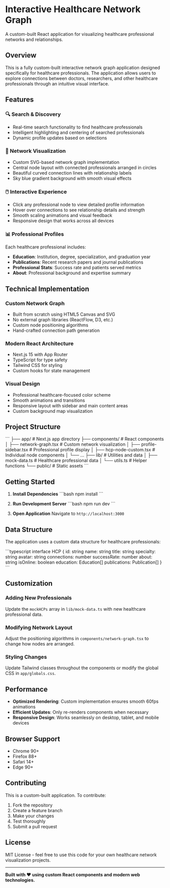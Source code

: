 # Interactive Healthcare Network Graph

A custom-built React application for visualizing healthcare professional networks and relationships.

## Overview

This is a fully custom-built interactive network graph application designed specifically for healthcare professionals. The application allows users to explore connections between doctors, researchers, and other healthcare professionals through an intuitive visual interface.

## Features

### 🔍 Search & Discovery
- Real-time search functionality to find healthcare professionals
- Intelligent highlighting and centering of searched professionals
- Dynamic profile updates based on selections

### 🧠 Network Visualization
- Custom SVG-based network graph implementation
- Central node layout with connected professionals arranged in circles
- Beautiful curved connection lines with relationship labels
- Sky blue gradient background with smooth visual effects

### 🖱️ Interactive Experience
- Click any professional node to view detailed profile information
- Hover over connections to see relationship details and strength
- Smooth scaling animations and visual feedback
- Responsive design that works across all devices

### 📊 Professional Profiles
Each healthcare professional includes:
- **Education**: Institution, degree, specialization, and graduation year
- **Publications**: Recent research papers and journal publications
- **Professional Stats**: Success rate and patients served metrics
- **About**: Professional background and expertise summary

## Technical Implementation

### Custom Network Graph
- Built from scratch using HTML5 Canvas and SVG
- No external graph libraries (ReactFlow, D3, etc.)
- Custom node positioning algorithms
- Hand-crafted connection path generation

### Modern React Architecture
- Next.js 15 with App Router
- TypeScript for type safety
- Tailwind CSS for styling
- Custom hooks for state management

### Visual Design
- Professional healthcare-focused color scheme
- Smooth animations and transitions
- Responsive layout with sidebar and main content areas
- Custom background map visualization

## Project Structure

\`\`\`
├── app/                    # Next.js app directory
├── components/            # React components
│   ├── network-graph.tsx     # Custom network visualization
│   ├── profile-sidebar.tsx   # Professional profile display
│   ├── hcp-node-custom.tsx   # Individual node components
│   └── ...
├── lib/                   # Utilities and data
│   ├── mock-data.ts          # Healthcare professional data
│   └── utils.ts              # Helper functions
└── public/               # Static assets
\`\`\`

## Getting Started

1. **Install Dependencies**
   \`\`\`bash
   npm install
   \`\`\`

2. **Run Development Server**
   \`\`\`bash
   npm run dev
   \`\`\`

3. **Open Application**
   Navigate to `http://localhost:3000`

## Data Structure

The application uses a custom data structure for healthcare professionals:

\`\`\`typescript
interface HCP {
  id: string
  name: string
  title: string
  specialty: string
  avatar: string
  connections: number
  successRate: number
  about: string
  isOnline: boolean
  education: Education[]
  publications: Publication[]
}
\`\`\`

## Customization

### Adding New Professionals
Update the `mockHCPs` array in `lib/mock-data.ts` with new healthcare professional data.

### Modifying Network Layout
Adjust the positioning algorithms in `components/network-graph.tsx` to change how nodes are arranged.

### Styling Changes
Update Tailwind classes throughout the components or modify the global CSS in `app/globals.css`.

## Performance

- **Optimized Rendering**: Custom implementation ensures smooth 60fps animations
- **Efficient Updates**: Only re-renders components when necessary
- **Responsive Design**: Works seamlessly on desktop, tablet, and mobile devices

## Browser Support

- Chrome 90+
- Firefox 88+
- Safari 14+
- Edge 90+

## Contributing

This is a custom-built application. To contribute:

1. Fork the repository
2. Create a feature branch
3. Make your changes
4. Test thoroughly
5. Submit a pull request

## License

MIT License - feel free to use this code for your own healthcare network visualization projects.

---

**Built with ❤️ using custom React components and modern web technologies.**
